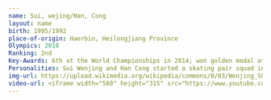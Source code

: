 ```yaml
---
name: Sui, wejing/Han, Cong
layout: name
birth: 1995/1992
place-of-origin: Haerbin, Heilongjiang Province
Olympics: 2018
Ranking: 2nd
Key-Awards: 6th at the World Championships in 2014; won golden medal at the World Championships in 2017
Personalities: Sui Wenjing and Han Cong started a skating pair squad in 2007.
img-url: https://upload.wikimedia.org/wikipedia/commons/0/03/Wenjing_SUI_Cong_HAN_2010_Skate_America.jpg
video-url: <iframe width="560" height="315" src="https://www.youtube.com/embed/RzEEVkZUbS8" title="YouTube video player" frameborder="0" allow="accelerometer; autoplay; clipboard-write; encrypted-media; gyroscope; picture-in-picture" allowfullscreen></iframe>
---
```

